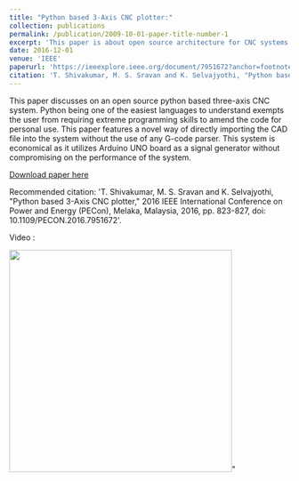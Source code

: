 ```yaml
---
title: "Python based 3-Axis CNC plotter:"
collection: publications
permalink: /publication/2009-10-01-paper-title-number-1
excerpt: 'This paper is about open source architecture for CNC systems'
date: 2016-12-01
venue: 'IEEE'
paperurl: 'https://ieeexplore.ieee.org/document/7951672?anchor=footnotes'
citation: 'T. Shivakumar, M. S. Sravan and K. Selvajyothi, "Python based 3-Axis CNC plotter," 2016 IEEE International Conference on Power and Energy (PECon), Melaka, Malaysia, 2016, pp. 823-827, doi: 10.1109/PECON.2016.7951672.'
---
```

This paper discusses on an open source python based three-axis CNC system. Python being one of the easiest languages to understand exempts the user from requiring extreme programming skills to amend the code for personal use. This paper features a novel way of directly importing the CAD file into the system without the use of any G-code parser. This system is economical as it utilizes Arduino UNO board as a signal
generator without compromising on the performance of the system.

[Download paper here](https://ieeexplore.ieee.org/document/7951672?anchor=footnotes)

Recommended citation: 'T. Shivakumar, M. S. Sravan and K. Selvajyothi, "Python based 3-Axis CNC plotter," 2016 IEEE International Conference on Power and Energy (PECon), Melaka, Malaysia, 2016, pp. 823-827, doi: 10.1109/PECON.2016.7951672'.

Video :

<img src='https://github.com/shivakumar-tekumatla/shivakumar-tekumatla.github.io/blob/master/files/GIFs/CNC.gif?raw=true' width =400  />"